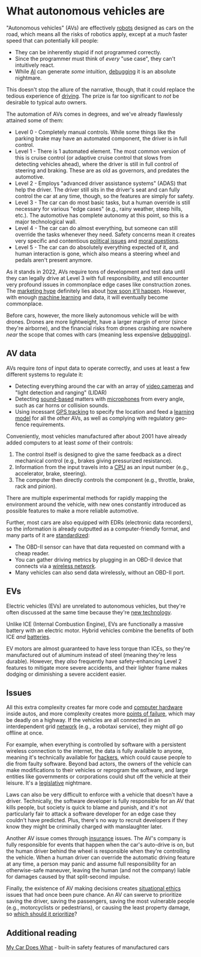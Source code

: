 
# What autonomous vehicles are

"Autonomous vehicles" (AVs) are effectively [robots](computers-robotics.md) designed as cars on the road, which means all the risks of robotics apply, except at a *much* faster speed that can potentially kill people:

- They can be inherently stupid if not programmed correctly.
- Since the programmer must think of *every* "use case", they can't intuitively react.
- While [AI](computers-ai.md) can generate *some* intuition, [debugging](computers-software-redesign.md) it is an absolute nightmare.

This doesn't stop the allure of the narrative, though, that it could replace the tedious experience of [driving](autos.md). The prize is far too significant to *not* be desirable to typical auto owners.

The automation of AVs comes in degrees, and we've already flawlessly attained some of them:

- Level 0 - Completely manual controls. While some things like the parking brake may have an automated component, the driver is in full control.
- Level 1 - There is 1 automated element. The most common version of this is cruise control (or adaptive cruise control that slows from detecting vehicles ahead), where the driver is still in full control of steering and braking. These are as old as governors, and predates the automotive.
- Level 2 - Employs "advanced driver assistance systems" (ADAS) that help the driver. The driver still sits in the driver's seat and can fully control the car at any time, though, so the features are simply for safety.
- Level 3 - The car can do most basic tasks, but a human override is still necessary for various "edge cases" (e.g., rainy weather, steep hills, etc.). The automotive has complete autonomy at this point, so this is a major technological wall.
- Level 4 - The car can do almost everything, but someone can still override the tasks whenever they need. Safety concerns mean it creates very specific and contentious [political issues](power.md) and [moral questions](paradoxes.md).
- Level 5 - The car can do absolutely everything expected of it, and human interaction is gone, which also means a steering wheel and pedals aren't present anymore.

As it stands in 2022, AVs require tons of development and test data until they can legally drive at Level 3 with full responsibility, and still encounter very profound issues in commonplace edge cases like construction zones. The [marketing hype](marketing.md) definitely lies about [how soon it'll happen](trends.md). However, with enough [machine learning](computers-ai-ml.md) and data, it will eventually become commonplace.

Before cars, however, the more likely autonomous vehicle will be with drones. Drones are more lightweight, have a larger margin of error (since they're airborne), and the financial risks from drones crashing are nowhere *near* the scope that comes with cars (meaning less expensive [debugging](computers-software-redesign.md)).

## AV data

AVs require *tons* of input data to operate correctly, and uses at least a few different systems to regulate it:

- Detecting everything around the car with an array of [video cameras](engineering-camera.md) and "light detection and ranging" (LIDAR)
- Detecting [sound-based](computers-speakersmic.md) matters with [microphones](computers-speakersmic.md) from every angle, such as car horns or collision sounds.
- Using incessant [GPS tracking](logistics-navigation.md) to specify the location and feed a [learning model](computers-ai-ml.md) for all the *other* AVs, as well as complying with regulatory geo-fence requirements.

Conveniently, most vehicles manufactured after about 2001 have already added computers to at least *some* of their controls:

1. The control itself is designed to give the same feedback as a direct mechanical control (e.g., brakes giving pressurized resistance).
2. Information from the input travels into a [CPU](computers-cpu.md) as an input number (e.g., accelerator, brake, steering).
3. The computer then directly controls the component (e.g., throttle, brake, rack and pinion).

There are multiple experimental methods for rapidly mapping the environment around the vehicle, with new ones constantly introduced as possible features to make a more reliable automotive.

Further, most cars are also equipped with EDRs (electronic data recorders), so the information is already outputted as a computer-friendly format, and many parts of it are [standardized](standards-computers.md):

- The OBD-II sensor can have that data requested on command with a cheap reader.
- You can gather driving metrics by plugging in an OBD-II device that connects via a [wireless network](networks-computer.md).
- Many vehicles can also send data wirelessly, without an OBD-II port.

## EVs

Electric vehicles (EVs) are unrelated to autonomous vehicles, but they're often discussed at the same time because they're [new technology](trends.md).

Unlike ICE (Internal Combustion Engine), EVs are functionally a massive battery with an electric motor. Hybrid vehicles combine the benefits of both ICE *and* [batteries](engineering-electrical.md).

EV motors are almost guaranteed to have less torque than ICEs, so they're manufactured out of aluminum instead of steel (meaning they're less durable). However, they *also* frequently have safety-enhancing Level 2 features to mitigate more severe accidents, and their lighter frame makes dodging or diminishing a severe accident easier.

## Issues

All this extra complexity creates far more code and [computer hardware](computers-hardware.md) inside autos, and more complexity creates more [points of failure](fix.md), which may be deadly on a highway. If the vehicles are all connected in an interdependent grid [network](networks-computer.md) (e.g., a robotaxi service), they might *all* go offline at once.

For example, when everything is controlled by software with a persistent wireless connection to the internet, the data is fully available to anyone, meaning it's technically available for [hackers](hacking.md), which could cause people to die from faulty software. Beyond bad actors, the owners of the vehicle can make modifications to their vehicles or reprogram the software, and large entities like governments or corporations could shut off the vehicle at their leisure. It's a [legislative](rules.md) nightmare.

Laws can also be very difficult to enforce with a vehicle that doesn't have a driver. Technically, the software developer is fully responsible for an AV that kills people, but society is quick to blame and punish, and it's not particularly fair to attack a software developer for an edge case they couldn't have predicted. Plus, there's no way to recruit developers if they know they might be criminally charged with manslaughter later.

Another AV issue comes through [insurance](money-insurance.md) issues. The AV's company is fully responsible for events that happen when the car's auto-drive is on, but the human driver behind the wheel is responsible when they're controlling the vehicle. When a human driver can override the automatic driving feature at any time, a person may panic and assume full responsibility for an otherwise-safe maneuver, leaving the human (and not the company) liable for damages caused by that split-second impulse.

Finally, the existence of AV making decisions creates [situational ethics](morality.md) issues that had once been pure chance. An AV can swerve to prioritize saving the driver, saving the passengers, saving the most vulnerable people (e.g., motorcyclists or pedestrians), or causing the least property damage, so [which should it prioritize](paradoxes.md)?

## Additional reading

[My Car Does What](https://mycardoeswhat.org/) - built-in safety features of manufactured cars
